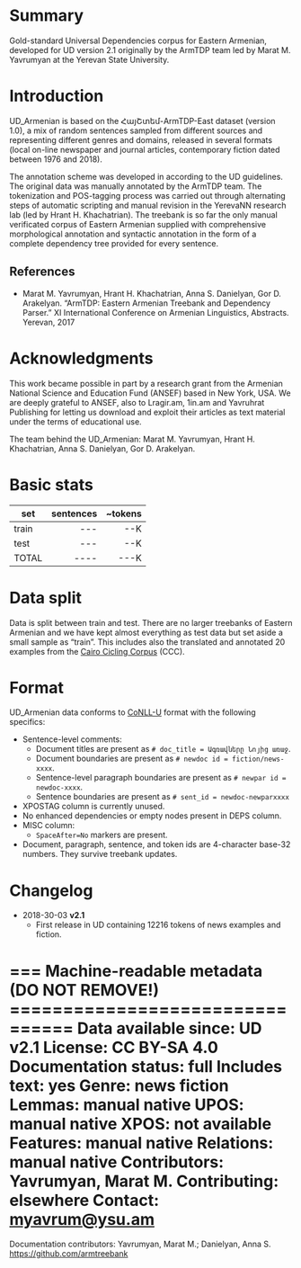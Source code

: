 # Summary

Gold-standard Universal Dependencies corpus for Eastern Armenian, developed for UD version 2.1 originally by the ArmTDP team led by Marat M. Yavrumyan at the Yerevan State University.


# Introduction

UD_Armenian is based on the ՀայՇտեմ-ArmTDP-East dataset (version 1.0), a mix of random sentences sampled from different sources and representing different genres and domains, released in several formats (local on-line newspaper and journal articles, contemporary fiction dated between 1976 and 2018).

The annotation scheme was developed in according to the UD guidelines. The original data was manually annotated by the ArmTDP team. The tokenization and POS-tagging process was carried out through alternating steps of automatic scripting and manual revision in the YerevaNN research lab (led by Hrant H. Khachatrian). The treebank is so far the only manual verificated corpus of Eastern Armenian supplied with comprehensive morphological annotation and syntactic annotation in the form of a complete dependency tree provided for every sentence.

## References

* Marat M. Yavrumyan, Hrant H. Khachatrian, Anna S. Danielyan, Gor D. Arakelyan. “ArmTDP: Eastern Armenian Treebank and Dependency Parser.” XI International Conference on Armenian Linguistics, Abstracts. Yerevan, 2017


# Acknowledgments

This work became possible in part by a research grant from the Armenian National Science and Education Fund (ANSEF) based in New York, USA. We are deeply grateful to ANSEF, also to Lragir.am, 1in.am and Yavruhrat Publishing for letting us download and exploit their articles as text material under the terms of educational use.

The team behind the UD_Armenian: Marat M. Yavrumyan, Hrant H. Khachatrian, Anna S. Danielyan, Gor D. Arakelyan.


# Basic stats

| set   | sentences | ~tokens |
| ----- |----------:| -------:|
| train |     ---   |    --K  |
| test  |     ---   |    --K  |
| TOTAL |    ----   |   ---K  |


# Data split

Data is split between train and test. There are no larger treebanks of Eastern Armenian and we have kept almost everything as test data but set aside a small sample as “train”. This includes also the translated and annotated 20 examples from the [Cairo Cicling Corpus](https://github.com/UniversalDependencies/cairo/blob/master/translations.txt) (CCC).


# Format

UD_Armenian data conforms to [CoNLL-U](http://universaldependencies.org/format.html) format with the following specifics:
* Sentence-level comments:
  * Document titles are present as `# doc_title = Ագռավները Նոյից առաջ`.
  * Document boundaries are present as `# newdoc id = fiction/news-xxxx`.
  * Sentence-level paragraph boundaries are present as `# newpar id = newdoc-xxxx`.
  * Sentence boundaries are present as `# sent_id = newdoc-newparxxxx`
* XPOSTAG column is currently unused.
* No enhanced dependencies or empty nodes present in DEPS column.
* MISC column:
  * `SpaceAfter=No` markers are present.
* Document, paragraph, sentence, and token ids are 4-character base-32 numbers. They survive treebank updates.


# Changelog

* 2018-30-03 **v2.1**
  * First release in UD containing 12216 tokens of news examples and fiction.


=== Machine-readable metadata (DO NOT REMOVE!) ================================
Data available since: UD v2.1
License: CC BY-SA 4.0
Documentation status: full
Includes text: yes
Genre: news fiction
Lemmas: manual native
UPOS: manual native
XPOS: not available
Features: manual native
Relations: manual native
Contributors: Yavrumyan, Marat M.
Contributing: elsewhere
Contact: myavrum@ysu.am
===============================================================================
Documentation contributors: Yavrumyan, Marat M.; Danielyan, Anna S.
https://github.com/armtreebank
